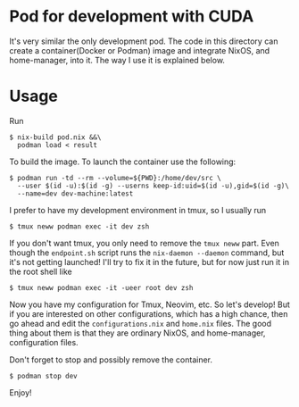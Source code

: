 # Pod for development with CUDA
It's very similar the only development pod.
The code in this directory can create a container(Docker or Podman) image and integrate NixOS,
and home-manager, into it. The way I use it is explained below.

# Usage
Run

```shell
$ nix-build pod.nix &&\
  podman load < result
```

To build the image. To launch the container use the following:

```shell
$ podman run -td --rm --volume=${PWD}:/home/dev/src \
  --user $(id -u):$(id -g) --userns keep-id:uid=$(id -u),gid=$(id -g)\
  --name=dev dev-machine:latest
```

I prefer to have my development environment in tmux, so I usually run

```shell
$ tmux neww podman exec -it dev zsh
```

If you don't want tmux, you only need to remove the `tmux neww` part.
Even though the `endpoint.sh` script runs the `nix-daemon --daemon` command,
but it's not getting launched! I'll try to fix it in the future,
but for now just run it in the root shell like

```shell
$ tmux neww podman exec -it -ueer root dev zsh
```

Now you have my configuration for Tmux, Neovim, etc. So let's develop!
But if you are interested on other configurations, which has a high chance,
then go ahead and edit the `configurations.nix` and `home.nix` files.
The good thing about them is that they are ordinary NixOS, and home-manager, configuration files.

Don't forget to stop and possibly remove the container.
```shell
$ podman stop dev
```

Enjoy!

